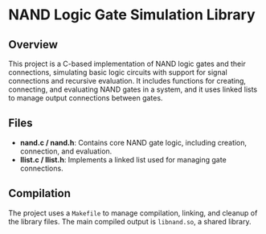 # NAND Logic Gate Simulation Library

## Overview
This project is a C-based implementation of NAND logic gates and their connections, simulating basic logic circuits with support for signal connections and recursive evaluation. It includes functions for creating, connecting, and evaluating NAND gates in a system, and it uses linked lists to manage output connections between gates.

## Files
- **nand.c / nand.h**: Contains core NAND gate logic, including creation, connection, and evaluation.
- **llist.c / llist.h**: Implements a linked list used for managing gate connections.

## Compilation
The project uses a `Makefile` to manage compilation, linking, and cleanup of the library files. The main compiled output is `libnand.so`, a shared library.
